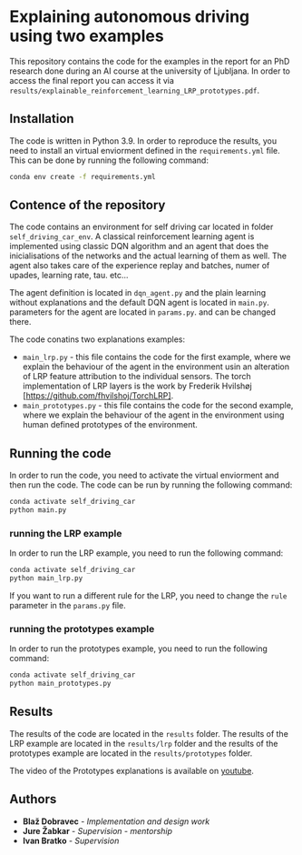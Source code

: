 # Explaining autonomous driving using two examples

This repository contains the code for the examples in the report for an PhD research done during an AI course at the university of Ljubljana. In order to access the final report you can access it via `results/explainable_reinforcement_learning_LRP_prototypes.pdf`.

## Installation

The code is written in Python 3.9. In order to reproduce the results, you need to install an virtual enviorment defined in the `requirements.yml` file. This can be done by running the following command:

```bash
conda env create -f requirements.yml
```

## Contence of the repository

The code contains an environment for self driving car located in folder `self_driving_car_env`. A classical reinforcement learning agent is implemented using classic DQN algorithm and an agent that does the inicialisations of the networks and the actual learning of them as well. The agent also takes care of the experience replay and batches, numer of upades, learning rate, tau. etc...

The agent definition is located in `dqn_agent.py` and the plain learning without explanations and the default DQN agent is located in `main.py`. parameters for the agent are located in `params.py`. and can be changed there.

The code conatins two explanations examples:
* `main_lrp.py` - this file contains the code for the first example, where we explain the behaviour of the agent in the environment usin an alteration of LRP feature attribution to the individual sensors. The torch implementation of LRP layers is the work by Frederik Hvilshøj [https://github.com/fhvilshoj/TorchLRP].
* `main_prototypes.py` - this file contains the code for the second example, where we explain the behaviour of the agent in the environment using human defined prototypes of the environment.

## Running the code

In order to run the code, you need to activate the virtual enviorment and then run the code. The code can be run by running the following command:

```bash
conda activate self_driving_car
python main.py
```

### running the LRP example

In order to run the LRP example, you need to run the following command:

```bash
conda activate self_driving_car
python main_lrp.py
```

If you want to run a different rule for the LRP, you need to change the `rule` parameter in the `params.py` file.

### running the prototypes example

In order to run the prototypes example, you need to run the following command:

```bash
conda activate self_driving_car
python main_prototypes.py
```

## Results

The results of the code are located in the `results` folder. The results of the LRP example are located in the `results/lrp` folder and the results of the prototypes example are located in the `results/prototypes` folder.

The video of the Prototypes explanations is available on [youtube](https://youtu.be/cItgedx6mqw).

## Authors

* **Blaž Dobravec** - *Implementation and design work*
* **Jure Žabkar** - *Supervision - mentorship*
* **Ivan Bratko** - *Supervision*


